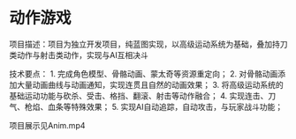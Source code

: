# 动作游戏

项目描述：项目为独立开发项目，纯蓝图实现，以高级运动系统为基础，叠加持刀类动作与射击类动作，实现与AI互相决斗

技术要点：
	1. 完成角色模型、骨骼动画、蒙太奇等资源重定向；
	2. 对骨骼动画添加大量动画曲线与动画通知，实现连贯且自然的动画效果；
	3. 将高级运动系统的基础运动功能与砍杀、受击、格挡、翻滚、射击等动作融合；
	4. 实现连击、刀气、枪焰、血条等特殊效果；
	5. 实现AI自动追踪，自动攻击，与玩家战斗功能；

项目展示见Anim.mp4
